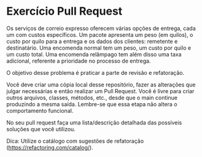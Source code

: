 # Exercício Pull Request

Os serviços de correio expresso oferecem várias opções de entrega, cada um com custos específicos. Um pacote apresenta um peso (em quilos), o custo por quilo para a entrega e os dados dos clientes: remetente e destinatário. Uma encomenda normal tem um peso, um custo por quilo e um custo total. Uma encomenda relâmpago tem além disso uma taxa adicional, referente a prioridade no processo de entrega.

O objetivo desse problema é praticar a parte de revisão e refatoração.
 
Você deve criar uma cópia local desse repositório, fazer as alterações que julgar necessárias e então realizar um Pull Request. Você é livre para criar outros arquivos, classes, métodos, etc., desde que o main continue produzindo a mesma saída. Lembre-se que essa etapa não altera o comportamento funcional. 
 
No seu pull request faça uma lista/descrição detalhada das possíveis soluções que você utilizou.
  
Dica: Utilize o catálogo com sugestões de refatoração (https://refactoring.com/catalog/).

